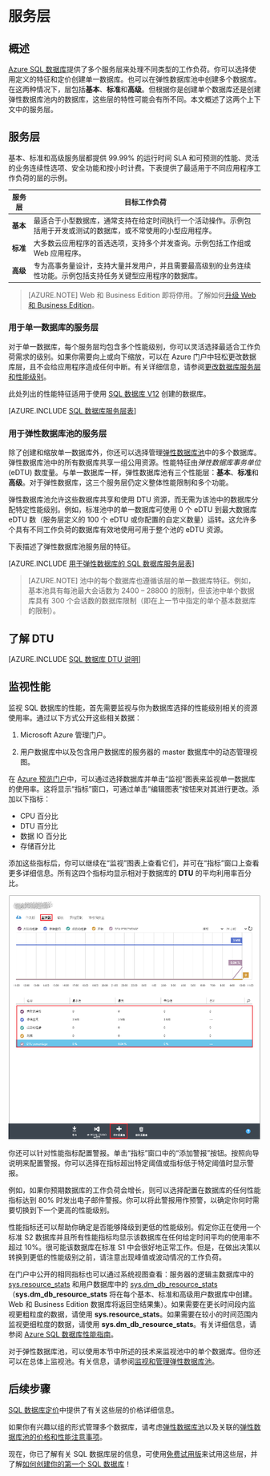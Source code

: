 <properties
   pageTitle="SQL 数据库服务层"
   description="比较 Azure SQL 数据库服务层的性能和业务连续性功能，以便在成本与功能之间找到适当的平衡点，既能根据需要进行缩放，又不会造成停机。"
   services="sql-database"
   documentationCenter=""
   authors="shontnew"
   manager="jeffreyg"
   editor="monicar"/>

<tags
   ms.service="sql-database"
   ms.date="09/11/2015"
   wacn.date="11/02/2015"/>

# 服务层

## 概述
[Azure SQL 数据库](/documentation/articles/sql-database-technical-overview)提供了多个服务层来处理不同类型的工作负荷。你可以选择使用定义的特征和定价创建单一数据库。也可以在弹性数据库池中创建多个数据库。在这两种情况下，层包括**基本**、**标准**和**高级**。但根据你是创建单个数据库还是创建弹性数据库池内的数据库，这些层的特性可能会有所不同。本文概述了这两个上下文中的服务层。

## 服务层
基本、标准和高级服务层都提供 99.99% 的运行时间 SLA 和可预测的性能、灵活的业务连续性选项、安全功能和按小时计费。下表提供了最适用于不同应用程序工作负荷的层的示例。

| 服务层 | 目标工作负荷 |
|---|---|
| **基本** | 最适合于小型数据库，通常支持在给定时间执行一个活动操作。示例包括用于开发或测试的数据库，或不常使用的小型应用程序。 |
| **标准** | 大多数云应用程序的首选选项，支持多个并发查询。示例包括工作组或 Web 应用程序。 |
| **高级** | 专为高事务量设计，支持大量并发用户，并且需要最高级别的业务连续性功能。示例包括支持任务关键型应用程序的数据库。 |

>[AZURE.NOTE] Web 和 Business Edition 即将停用。了解如何[升级 Web 和 Business Edition](/documentation/articles/sql-database-upgrade-new-service-tiers.md)。<!--  如果你打算继续使用 Web 和 Business Edition，请阅读[版本停用常见问题](http://azure.microsoft.com/pricing/details/sql-database/web-business/)-->

### 用于单一数据库的服务层
对于单一数据库，每个服务层均包含多个性能级别，你可以灵活选择最适合工作负荷需求的级别。如果你需要向上或向下缩放，可以在 Azure 门户中轻松更改数据库层，且不会给应用程序造成任何中断。有关详细信息，请参阅[更改数据库服务层和性能级别](sql-database-scale-up.md)。

此处列出的性能特征适用于使用 [SQL 数据库 V12](/documentation/articles/sql-database-v12-whats-new) 创建的数据库。

[AZURE.INCLUDE [SQL 数据库服务层表](../includes/sql-database-service-tiers-table.md)]

### 用于弹性数据库池的服务层
除了创建和缩放单一数据库外，你还可以选择管理[弹性数据库池](/documentation/articles/sql-database-elastic-pool)中的多个数据库。弹性数据库池中的所有数据库共享一组公用资源。性能特征由*弹性数据库事务单位* (eDTU) 数度量。与单一数据库一样，弹性数据库池有三个性能层：**基本**、**标准**和**高级**。对于弹性数据库，这三个服务层仍定义整体性能限制和多个功能。

弹性数据库池允许这些数据库共享和使用 DTU 资源，而无需为该池中的数据库分配特定性能级别。例如，标准池中的单一数据库可使用 0 个 eDTU 到最大数据库 eDTU 数（服务层定义的 100 个 eDTU 或你配置的自定义数量）运转。这允许多个具有不同工作负荷的数据库有效地使用可用于整个池的 eDTU 资源。

下表描述了弹性数据库池服务层的特征。

[AZURE.INCLUDE [用于弹性数据库的 SQL 数据库服务层表](../includes/sql-database-service-tiers-table-elastic-db-pools.md)]

>[AZURE.NOTE] 池中的每个数据库也遵循该层的单一数据库特征。例如，基本池具有每池最大会话数为 2400 – 28800 的限制，但该池中单个数据库具有 300 个会话数的数据库限制（即在上一节中指定的单个基本数据库的限制）。

## 了解 DTU

[AZURE.INCLUDE [SQL 数据库 DTU 说明](../includes/sql-database-understanding-dtus.md)]

## 监视性能
监视 SQL 数据库的性能，首先需要监视与你为数据库选择的性能级别相关的资源使用率。通过以下方式公开这些相关数据：

1.	Microsoft Azure 管理门户。

2.	用户数据库中以及包含用户数据库的服务器的 master 数据库中的动态管理视图。

在 [Azure 预览门户](https://manage.windowsazure.cn)中，可以通过选择数据库并单击“监视”图表来监视单一数据库的使用率。这将显示“指标”窗口，可通过单击“编辑图表”按钮来对其进行更改。添加以下指标：

- CPU 百分比
- DTU 百分比
- 数据 IO 百分比
- 存储百分比

添加这些指标后，你可以继续在“监视”图表上查看它们，并可在“指标”窗口上查看更多详细信息。所有这四个指标均显示相对于数据库的 **DTU** 的平均利用率百分比。

![服务层监视](./media/sql-database-service-tiers/sqldb_service_tier_monitoring.png)

你还可以针对性能指标配置警报。单击“指标”窗口中的“添加警报”按钮。按照向导说明来配置警报。你可以选择在指标超出特定阈值或指标低于特定阈值时显示警报。

例如，如果你预期数据库的工作负荷会增长，则可以选择配置在数据库的任何性能指标达到 80% 时发出电子邮件警报。你可以将此警报用作预警，以确定你何时需要切换到下一个更高的性能级别。

性能指标还可以帮助你确定是否能够降级到更低的性能级别。假定你正在使用一个标准 S2 数据库并且所有性能指标均显示该数据库在任何给定时间平均的使用率不超过 10%。很可能该数据库在标准 S1 中会很好地正常工作。但是，在做出决策以转换到更低的性能级别之前，请注意出现峰值或波动情况的工作负荷。

在门户中公开的相同指标也可以通过系统视图查看：服务器的逻辑主数据库中的 [sys.resource\_stats](https://msdn.microsoft.com/zh-cn/library/dn269979.aspx) 和用户数据库中的 [sys.dm\_db\_resource\_stats](https://msdn.microsoft.com/zh-cn/library/dn800981.aspx)（**sys.dm\_db\_resource\_stats** 将在每个基本、标准和高级用户数据库中创建。Web 和 Business Edition 数据库将返回空结果集）。如果需要在更长时间段内监视更粗粒度的数据，请使用 **sys.resource\_stats**。如果需要在较小的时间范围内监视更细粒度的数据，请使用 **sys.dm\_db\_resource\_stats**。有关详细信息，请参阅 [Azure SQL 数据库性能指南](https://msdn.microsoft.com/zh-cn/library/azure/dn369873.aspx)。

对于弹性数据库池，可以使用本节中所述的技术来监视池中的单个数据库。但你还可以在总体上监视池。有关信息，请参阅[监视和管理弹性数据库池](/documentation/articles/sql-database-elastic-pool-portal/#monitor-and-manage-an-elastic-database-pool)。

## 后续步骤
[SQL 数据库定价](/home/features/sql-database/#price/)中提供了有关这些层的价格详细信息。

如果你有兴趣以组的形式管理多个数据库，请考虑[弹性数据库池](/documentation/articles/sql-database-elastic-pool-guidance)以及关联的[弹性数据库池的价格和性能注意事项](/documentation/articles/sql-database-elastic-pool-guidance)。

现在，你已了解有关 SQL 数据库层的信息，可使用[免费试用版](/pricing/1rmb-trial/)来试用这些层，并了解[如何创建你的第一个 SQL 数据库](/documentation/articles/sql-database-get-started)！
 

<!---HONumber=76-->
